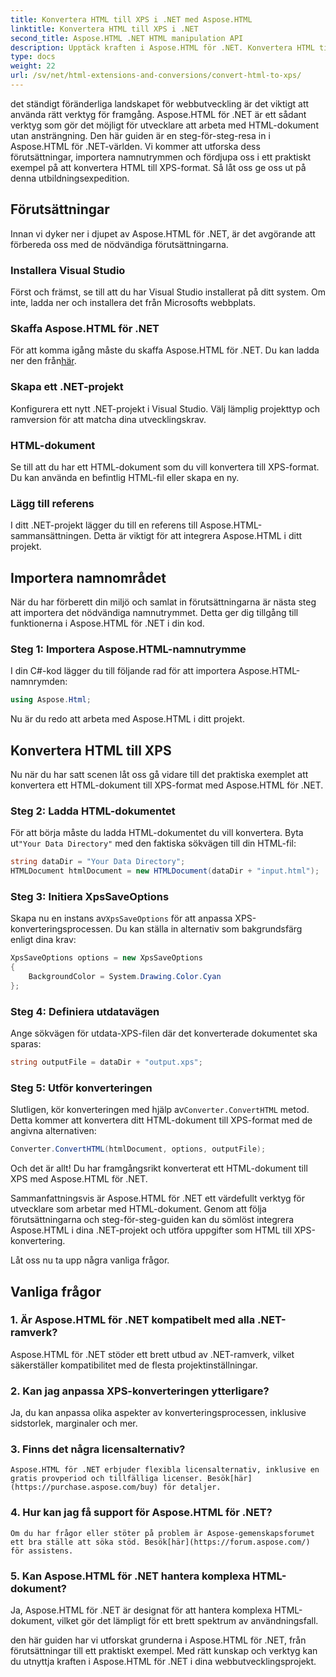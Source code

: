 ```yaml
---
title: Konvertera HTML till XPS i .NET med Aspose.HTML
linktitle: Konvertera HTML till XPS i .NET
second_title: Aspose.HTML .NET HTML manipulation API
description: Upptäck kraften i Aspose.HTML för .NET. Konvertera HTML till XPS utan ansträngning. Förutsättningar, steg-för-steg-guide och vanliga frågor ingår.
type: docs
weight: 22
url: /sv/net/html-extensions-and-conversions/convert-html-to-xps/
---
```


det ständigt föränderliga landskapet för webbutveckling är det viktigt att använda rätt verktyg för framgång. Aspose.HTML för .NET är ett sådant verktyg som gör det möjligt för utvecklare att arbeta med HTML-dokument utan ansträngning. Den här guiden är en steg-för-steg-resa in i Aspose.HTML för .NET-världen. Vi kommer att utforska dess förutsättningar, importera namnutrymmen och fördjupa oss i ett praktiskt exempel på att konvertera HTML till XPS-format. Så låt oss ge oss ut på denna utbildningsexpedition.

## Förutsättningar

Innan vi dyker ner i djupet av Aspose.HTML för .NET, är det avgörande att förbereda oss med de nödvändiga förutsättningarna.

### Installera Visual Studio

Först och främst, se till att du har Visual Studio installerat på ditt system. Om inte, ladda ner och installera det från Microsofts webbplats.

### Skaffa Aspose.HTML för .NET

 För att komma igång måste du skaffa Aspose.HTML för .NET. Du kan ladda ner den från[här](https://releases.aspose.com/html/net/).

### Skapa ett .NET-projekt

Konfigurera ett nytt .NET-projekt i Visual Studio. Välj lämplig projekttyp och ramversion för att matcha dina utvecklingskrav.

### HTML-dokument

Se till att du har ett HTML-dokument som du vill konvertera till XPS-format. Du kan använda en befintlig HTML-fil eller skapa en ny.

### Lägg till referens

I ditt .NET-projekt lägger du till en referens till Aspose.HTML-sammansättningen. Detta är viktigt för att integrera Aspose.HTML i ditt projekt.

## Importera namnområdet

När du har förberett din miljö och samlat in förutsättningarna är nästa steg att importera det nödvändiga namnutrymmet. Detta ger dig tillgång till funktionerna i Aspose.HTML för .NET i din kod.

### Steg 1: Importera Aspose.HTML-namnutrymme

I din C#-kod lägger du till följande rad för att importera Aspose.HTML-namnrymden:

```csharp
using Aspose.Html;
```

Nu är du redo att arbeta med Aspose.HTML i ditt projekt.

## Konvertera HTML till XPS

Nu när du har satt scenen låt oss gå vidare till det praktiska exemplet att konvertera ett HTML-dokument till XPS-format med Aspose.HTML för .NET.

### Steg 2: Ladda HTML-dokumentet

 För att börja måste du ladda HTML-dokumentet du vill konvertera. Byta ut`"Your Data Directory"` med den faktiska sökvägen till din HTML-fil:

```csharp
string dataDir = "Your Data Directory";
HTMLDocument htmlDocument = new HTMLDocument(dataDir + "input.html");
```

### Steg 3: Initiera XpsSaveOptions

 Skapa nu en instans av`XpsSaveOptions` för att anpassa XPS-konverteringsprocessen. Du kan ställa in alternativ som bakgrundsfärg enligt dina krav:

```csharp
XpsSaveOptions options = new XpsSaveOptions
{
    BackgroundColor = System.Drawing.Color.Cyan
};
```

### Steg 4: Definiera utdatavägen

Ange sökvägen för utdata-XPS-filen där det konverterade dokumentet ska sparas:

```csharp
string outputFile = dataDir + "output.xps";
```

### Steg 5: Utför konverteringen

 Slutligen, kör konverteringen med hjälp av`Converter.ConvertHTML` metod. Detta kommer att konvertera ditt HTML-dokument till XPS-format med de angivna alternativen:

```csharp
Converter.ConvertHTML(htmlDocument, options, outputFile);
```

Och det är allt! Du har framgångsrikt konverterat ett HTML-dokument till XPS med Aspose.HTML för .NET.

Sammanfattningsvis är Aspose.HTML för .NET ett värdefullt verktyg för utvecklare som arbetar med HTML-dokument. Genom att följa förutsättningarna och steg-för-steg-guiden kan du sömlöst integrera Aspose.HTML i dina .NET-projekt och utföra uppgifter som HTML till XPS-konvertering.

Låt oss nu ta upp några vanliga frågor.

## Vanliga frågor

### 1. Är Aspose.HTML för .NET kompatibelt med alla .NET-ramverk?
   Aspose.HTML för .NET stöder ett brett utbud av .NET-ramverk, vilket säkerställer kompatibilitet med de flesta projektinställningar.

### 2. Kan jag anpassa XPS-konverteringen ytterligare?
   Ja, du kan anpassa olika aspekter av konverteringsprocessen, inklusive sidstorlek, marginaler och mer.

### 3. Finns det några licensalternativ?
    Aspose.HTML för .NET erbjuder flexibla licensalternativ, inklusive en gratis provperiod och tillfälliga licenser. Besök[här](https://purchase.aspose.com/buy) för detaljer.

### 4. Hur kan jag få support för Aspose.HTML för .NET?
    Om du har frågor eller stöter på problem är Aspose-gemenskapsforumet ett bra ställe att söka stöd. Besök[här](https://forum.aspose.com/) för assistens.

### 5. Kan Aspose.HTML för .NET hantera komplexa HTML-dokument?
   Ja, Aspose.HTML för .NET är designat för att hantera komplexa HTML-dokument, vilket gör det lämpligt för ett brett spektrum av användningsfall.

den här guiden har vi utforskat grunderna i Aspose.HTML för .NET, från förutsättningar till ett praktiskt exempel. Med rätt kunskap och verktyg kan du utnyttja kraften i Aspose.HTML för .NET i dina webbutvecklingsprojekt.